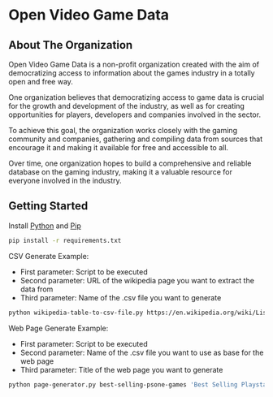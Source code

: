 # Open Video Game Data

## About The Organization
Open Video Game Data is a non-profit organization created with the aim of democratizing access to information about the games industry in a totally open and free way.

One organization believes that democratizing access to game data is crucial for the growth and development of the industry, as well as for creating opportunities for players, developers and companies involved in the sector.

To achieve this goal, the organization works closely with the gaming community and companies, gathering and compiling data from sources that encourage it and making it available for free and accessible to all.

Over time, one organization hopes to build a comprehensive and reliable database on the gaming industry, making it a valuable resource for everyone involved in the industry.

## Getting Started

Install [Python](https://www.python.org/) and [Pip](https://pypi.org/project/pip/)

```bash
pip install -r requirements.txt
```

CSV Generate Example:
- First parameter: Script to be executed
- Second parameter: URL of the wikipedia page you want to extract the data from
- Third parameter: Name of the .csv file you want to generate
```bash
python wikipedia-table-to-csv-file.py https://en.wikipedia.org/wiki/List_of_best-selling_PlayStation_video_games best-selling-psone-games
```

Web Page Generate Example:
- First parameter: Script to be executed
- Second parameter: Name of the .csv file you want to use as base for the web page
- Third parameter: Title of the web page you want to generate
```bash
python page-generator.py best-selling-psone-games 'Best Selling Playstation 1 Games'
```
